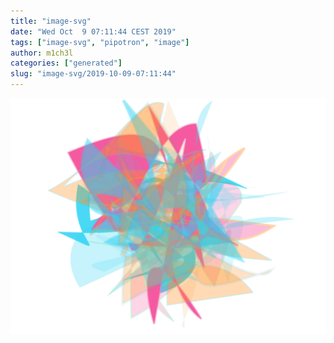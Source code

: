 ```yaml
---
title: "image-svg"
date: "Wed Oct  9 07:11:44 CEST 2019"
tags: ["image-svg", "pipotron", "image"]
author: m1ch3l
categories: ["generated"]
slug: "image-svg/2019-10-09-07:11:44"
---
```


![](image.svg)
